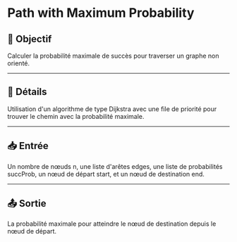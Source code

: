 #  Path with Maximum Probability

## 🎯 Objectif

Calculer la probabilité maximale de succès pour traverser un graphe non orienté.

---

## 📝 Détails

Utilisation d'un algorithme de type Dijkstra avec une file de priorité pour trouver le chemin avec la probabilité maximale.

---

## 📥 Entrée

Un nombre de nœuds n, une liste d'arêtes edges, une liste de probabilités succProb, un nœud de départ start, et un nœud de destination end.

---

## 📤 Sortie

La probabilité maximale pour atteindre le nœud de destination depuis le nœud de départ.

